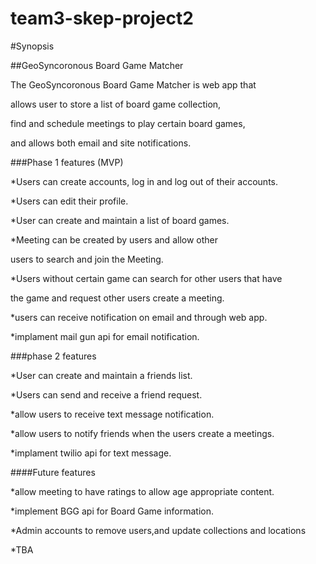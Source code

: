 # team3-skep-project2

#Synopsis



##GeoSyncoronous Board Game Matcher

The GeoSyncoronous Board Game Matcher is web app that 

allows user to store a list of board game collection, 

find and schedule meetings to play certain board games, 

and allows both email and site notifications.



###Phase 1 features (MVP)

*Users can create accounts, log in and log out of their accounts.



*Users can edit their profile.



*User can create and maintain a list of board games.



*Meeting can be created by users and allow other 

users to search and join the Meeting.

*Users without certain game can search for other users that have 

the game and request other users create a meeting.

*users can receive notification on email and through web app.

*implament mail gun api for email notification.

###phase 2 features

*User can create and maintain a friends list.

*Users can send and receive a friend request.

*allow users to receive text message notification.

*allow users to notify friends when the users create a meetings.

*implament twilio api for text message. 

####Future features

*allow meeting to have ratings to allow age appropriate content.

*implement BGG api for Board Game information. 

*Admin accounts to remove users,and update collections and locations 

*TBA

